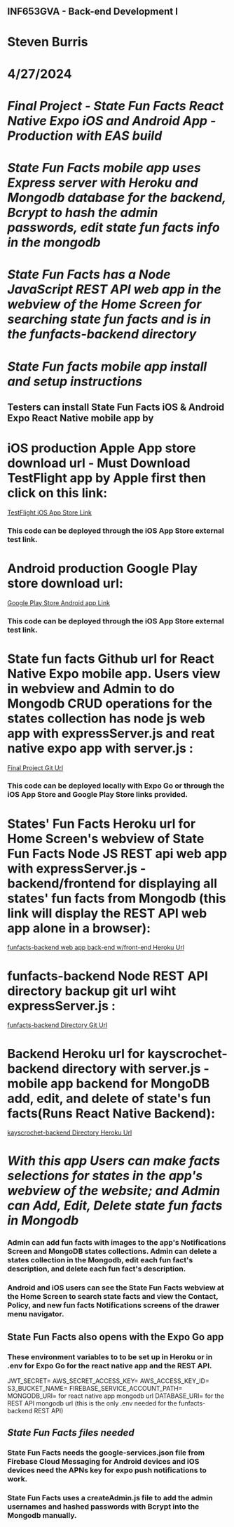 ## INF653GVA - Back-end Development I
# Steven Burris
# 4/27/2024
# *Final Project - State Fun Facts React Native Expo iOS and Android App - Production with EAS build*
# *State Fun Facts mobile app uses Express server with Heroku and Mongodb database for the backend, Bcrypt to hash the admin passwords, edit state fun facts info in the mongodb*
# *State Fun Facts has a Node JavaScript REST API web app in the webview of the Home Screen for searching state fun facts and is in the funfacts-backend directory*

# *State Fun facts mobile app install and setup instructions*
## Testers can install State Fun Facts iOS & Android Expo React Native mobile app by 

# iOS production Apple App store download url - Must Download TestFlight app by Apple first then click on this link: 
[TestFlight iOS App Store Link](https://testflight.apple.com/join/PDHOblFr)
### This code can be deployed through the iOS App Store external test link.

# Android production Google Play store download url: 
[Google Play Store Android app Link](https://testflight.apple.com/join/PDHOblFr)
### This code can be deployed through the iOS App Store external test link.

# State fun facts Github url for React Native Expo mobile app. Users view in webview and Admin to do Mongodb CRUD operations for the states collection has node js web app with expressServer.js and reat native expo app with server.js : 
[Final Project Git Url](https://github.com/stevenburris1978/Inf653GvaReactNativeRESTapiExpressMongoDBStatesFunFacts)
### This code can be deployed locally with Expo Go or through the iOS App Store and Google Play Store links provided.

# States' Fun Facts Heroku url for Home Screen's webview of State Fun Facts Node JS REST api web app with expressServer.js - backend/frontend for displaying all states' fun facts from Mongodb (this link will display the REST API web app alone in a browser):
[funfacts-backend web app back-end w/front-end Heroku Url](https://statefunfactsapp-8b273eab827f.herokuapp.com)

# funfacts-backend Node REST API directory backup git url wiht expressServer.js :
[funfacts-backend Directory Git Url](https://github.com/stevenburris1978/Inf653GvaFinalFunFactsRestApi)

# Backend Heroku url for kayscrochet-backend directory with server.js - mobile app backend for MongoDB add, edit, and delete of state's fun facts(Runs React Native Backend):
[kayscrochet-backend Directory Heroku Url ](https://statefunfactsmobileapp-0911da4049ba.herokuapp.com)

# *With this app Users can make facts selections for states in the app's webview of the website; and Admin can Add, Edit, Delete state fun facts in Mongodb*

### Admin can add fun facts with images to the app's Notifications Screen and MongoDB states collections. Admin can delete a states collection in the Mongodb, edit each fun fact's description, and delete each fun fact's description.

### Android and iOS users can see the State Fun Facts webview at the Home Screen to search state facts and view the Contact, Policy, and new fun facts Notifications screens of the drawer menu navigator.

## State Fun Facts also opens with the Expo Go app

### These environment variables to to be set up in Heroku or in .env for Expo Go for the react native app and the REST API.
JWT_SECRET=
AWS_SECRET_ACCESS_KEY=
AWS_ACCESS_KEY_ID=
S3_BUCKET_NAME=
FIREBASE_SERVICE_ACCOUNT_PATH=
MONGODB_URI= for react native app mongodb url
DATABASE_URI= for the REST API mongodb url (this is the only .env needed for the funfacts-backend REST API)

## *State Fun Facts files needed*
### State Fun Facts needs the google-services.json file from Firebase Cloud Messaging for Android devices and iOS devices need the APNs key for expo push notifications to work.

### State Fun Facts uses a createAdmin.js file to add the admin usernames and hashed passwords with Bcrypt into the Mongodb manually.
